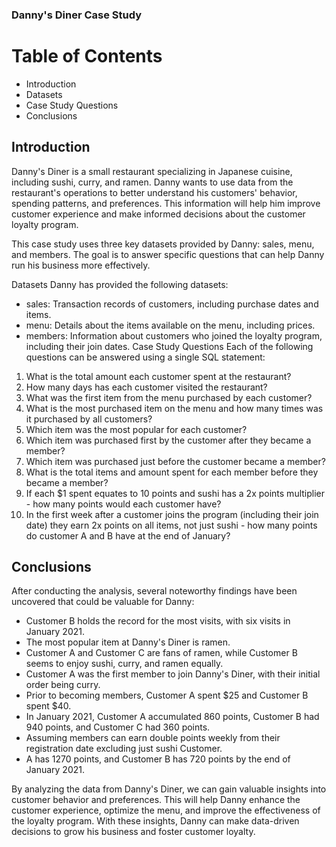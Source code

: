 ### **Danny's Diner Case Study**

# **Table of Contents**

* Introduction
* Datasets
* Case Study Questions
* Conclusions

## **Introduction**

Danny's Diner is a small restaurant specializing in Japanese cuisine, including sushi, curry, and ramen. Danny wants to use data from the restaurant's operations to better understand his customers' behavior, spending patterns, and preferences. This information will help him improve customer experience and make informed decisions about the customer loyalty program.

This case study uses three key datasets provided by Danny: sales, menu, and members. The goal is to answer specific questions that can help Danny run his business more effectively.

Datasets
Danny has provided the following datasets:

* sales: Transaction records of customers, including purchase dates and items.
* menu: Details about the items available on the menu, including prices.
* members: Information about customers who joined the loyalty program, including their join dates.
Case Study Questions
Each of the following questions can be answered using a single SQL statement:

1. What is the total amount each customer spent at the restaurant?
2. How many days has each customer visited the restaurant?
3. What was the first item from the menu purchased by each customer?
4. What is the most purchased item on the menu and how many times was it purchased by all customers?
5. Which item was the most popular for each customer?
6. Which item was purchased first by the customer after they became a member?
7. Which item was purchased just before the customer became a member?
8. What is the total items and amount spent for each member before they became a member?
9. If each $1 spent equates to 10 points and sushi has a 2x points multiplier - how many points would each customer have?
10. In the first week after a customer joins the program (including their join date) they earn 2x points on all items, not just sushi - how many points do customer A and B have at the end of January?

## **Conclusions**
After conducting the analysis, several noteworthy findings have been uncovered that could be valuable for Danny:

* Customer B holds the record for the most visits, with six visits in January 2021.
* The most popular item at Danny's Diner is ramen.
* Customer A and Customer C are fans of ramen, while Customer B seems to enjoy sushi, curry, and ramen equally.
* Customer A was the first member to join Danny's Diner, with their initial order being curry.
* Prior to becoming members, Customer A spent $25 and Customer B spent $40.
* In January 2021, Customer A accumulated 860 points, Customer B had 940 points, and Customer C had 360 points.
* Assuming members can earn double points weekly from their registration date excluding just sushi Customer.
* A has 1270 points, and Customer B has 720 points by the end of January 2021.

By analyzing the data from Danny's Diner, we can gain valuable insights into customer behavior and preferences. This will help Danny enhance the customer experience, optimize the menu, and improve the effectiveness of the loyalty program. With these insights, Danny can make data-driven decisions to grow his business and foster customer loyalty.